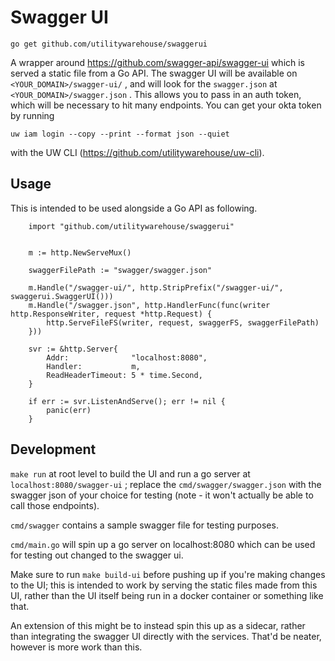 # Swagger UI

 `go get github.com/utilitywarehouse/swaggerui`

A wrapper around https://github.com/swagger-api/swagger-ui which is served a static file from a Go API. The swagger UI will be available on `<YOUR_DOMAIN>/swagger-ui/` , and will look for the `swagger.json` at `<YOUR_DOMAIN>/swagger.json` . This allows you to pass in an auth token, which will be necessary to hit many endpoints. You can get your okta token by running

```
uw iam login --copy --print --format json --quiet
```

with the UW CLI (https://github.com/utilitywarehouse/uw-cli).

## Usage

This is intended to be used alongside a Go API as following.

```
	import "github.com/utilitywarehouse/swaggerui"

	
	m := http.NewServeMux()

	swaggerFilePath := "swagger/swagger.json"

	m.Handle("/swagger-ui/", http.StripPrefix("/swagger-ui/", swaggerui.SwaggerUI()))
	m.Handle("/swagger.json", http.HandlerFunc(func(writer http.ResponseWriter, request *http.Request) {
		http.ServeFileFS(writer, request, swaggerFS, swaggerFilePath)
	}))

	svr := &http.Server{
		Addr:              "localhost:8080",
		Handler:           m,
		ReadHeaderTimeout: 5 * time.Second,
	}

	if err := svr.ListenAndServe(); err != nil {
		panic(err)
	}
```

## Development

`make run` at root level to build the UI and run a go server at `localhost:8080/swagger-ui` ; replace the `cmd/swagger/swagger.json` with the swagger json of your choice for testing (note - it won't actually be able to call those endpoints).

`cmd/swagger` contains a sample swagger file for testing purposes.

`cmd/main.go` will spin up a go server on localhost:8080 which can be used for testing out changed to the swagger ui.

Make sure to run `make build-ui` before pushing up if you're making changes to the UI; this is intended to work by serving the static files made from this UI, rather than the UI itself being run in a docker container or something like that.

An extension of this might be to instead spin this up as a sidecar, rather than integrating the swagger UI directly with the services. That'd be neater, however is more work than this.
